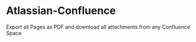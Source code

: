# Atlassian-Confluence
Export all Pages as PDF and download all attachments from any Confluence Space
